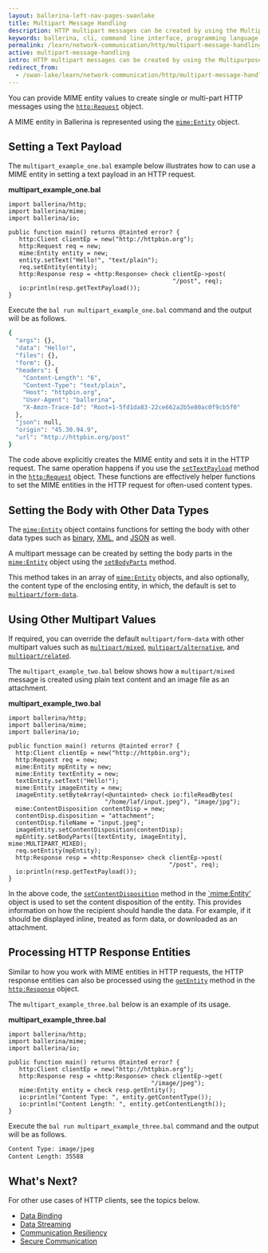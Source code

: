 ```yaml
---
layout: ballerina-left-nav-pages-swanlake
title: Multipart Message Handling
description: HTTP multipart messages can be created by using the Multipurpose Internet Mail Extensions (MIME) standard. 
keywords: ballerina, cli, command line interface, programming language
permalink: /learn/network-communication/http/multipart-message-handling/
active: multipart-message-handling
intro: HTTP multipart messages can be created by using the Multipurpose Internet Mail Extensions (MIME) standard.  
redirect_from:
  - /swan-lake/learn/network-communication/http/multipart-message-handling
---
```


You can provide MIME entity values to create single or multi-part HTTP messages using the [`http:Request`](/learn/api-docs/ballerina/#/ballerina/http/1.0.6/http/classes/Request) object.

A MIME entity in Ballerina is represented using the [`mime:Entity`](/learn/api-docs/ballerina/#/ballerina/mime/1.0.6/mime/classes/Entity) object.

## Setting a Text Payload

The `multipart_example_one.bal` example below illustrates how to can use a MIME entity in setting a text payload in an HTTP request. 

**multipart_example_one.bal**
```ballerina
import ballerina/http;
import ballerina/mime;
import ballerina/io;
 
public function main() returns @tainted error? {
   http:Client clientEp = new("http://httpbin.org");
   http:Request req = new;
   mime:Entity entity = new;
   entity.setText("Hello!", "text/plain");
   req.setEntity(entity);
   http:Response resp = <http:Response> check clientEp->post(
                                              "/post", req);
   io:println(resp.getTextPayload());
} 
```

Execute the `bal run multipart_example_one.bal` command and the output will be as follows.

```bash
{
  "args": {},
  "data": "Hello!",
  "files": {},
  "form": {},
  "headers": {
	"Content-Length": "6",
	"Content-Type": "text/plain",
	"Host": "httpbin.org",
	"User-Agent": "ballerina",
	"X-Amzn-Trace-Id": "Root=1-5fd1da83-22ce662a2b5e80ac0f9cb5f0"
  },
  "json": null,
  "origin": "45.30.94.9",
  "url": "http://httpbin.org/post"
}
```

The code above explicitly creates the MIME entity and sets it in the HTTP request. The same operation happens if you use the [`setTextPayload`](/learn/api-docs/ballerina/#/ballerina/http/1.0.6/http/classes/Request#setTextPayload) method in the [`http:Request`](/learn/api-docs/ballerina/#/ballerina/http/1.0.6/http/classes/Request) object. These functions are effectively helper functions to set the MIME entities in the HTTP request for often-used content types. 

## Setting the Body with Other Data Types

The [`mime:Entity`](/learn/api-docs/ballerina/#/ballerina/mime/1.0.6/mime/classes/Entity) object contains functions for setting the body with other data types such as [binary](https://dev.ballerina.io/swan-lake/learn/api-docs/ballerina/#/ballerina/http/1.0.6/http/classes/Request#setTextPayload), [XML](/learn/api-docs/ballerina/#/ballerina/http/1.0.6/http/classes/Request#setXmlPayload), and [JSON](/learn/api-docs/ballerina/#/ballerina/http/1.0.6/http/classes/Request#setJsonPayload) as well.

A multipart message can be created by setting the body parts in the [`mime:Entity`](/learn/api-docs/ballerina/#/ballerina/mime/1.0.6/mime/classes/Entity) object using the [`setBodyParts`](/learn/api-docs/ballerina/#/ballerina/http/1.0.6/http/classes/Request#setBodyParts) method. 

This method takes in an array of [`mime:Entity`](/learn/api-docs/ballerina/#/ballerina/mime/1.0.6/mime/classes/Entity) objects, and also optionally, the content type of the enclosing entity, in which, the default is set to [`multipart/form-data`](/learn/api-docs/ballerina/#/ballerina/mime/1.0.6/mime/constants#MULTIPART_FORM_DATA). 


## Using Other Multipart Values

If required, you can override the default `multipart/form-data` with other multipart values such as [`multipart/mixed`](/learn/api-docs/ballerina/#/ballerina/mime/1.0.6/mime/constants#MULTIPART_MIXED), [`multipart/alternative`](/learn/api-docs/ballerina/#/ballerina/mime/1.0.6/mime/constants#MULTIPART_ALTERNATIVE), and [`multipart/related`](/learn/api-docs/ballerina/#/ballerina/mime/1.0.6/mime/constants#MULTIPART_RELATED). 

The `multipart_example_two.bal` below shows how a `multipart/mixed` message is created using plain text content and an image file as an attachment. 

**multipart_example_two.bal**
```ballerina
import ballerina/http;
import ballerina/mime;
import ballerina/io;
 
public function main() returns @tainted error? {
  http:Client clientEp = new("http://httpbin.org");
  http:Request req = new;
  mime:Entity mpEntity = new;
  mime:Entity textEntity = new;
  textEntity.setText("Hello!");
  mime:Entity imageEntity = new;
  imageEntity.setByteArray(<@untainted> check io:fileReadBytes(
                           "/home/laf/input.jpeg"), "image/jpg");
  mime:ContentDisposition contentDisp = new;
  contentDisp.disposition = "attachment";
  contentDisp.fileName = "input.jpeg";
  imageEntity.setContentDisposition(contentDisp);
  mpEntity.setBodyParts([textEntity, imageEntity], mime:MULTIPART_MIXED);
  req.setEntity(mpEntity);
  http:Response resp = <http:Response> check clientEp->post(
                                             "/post", req);
  io:println(resp.getTextPayload());
}
```
In the above code, the [`setContentDisposition`](/learn/api-docs/ballerina/#/ballerina/mime/1.0.6/mime/classes/Entity#setContentDisposition) method in the [`mime:Entity'](/learn/api-docs/ballerina/#/ballerina/mime/1.0.6/mime/classes/Entity) object is used to set the content disposition of the entity. This provides information on how the recipient should handle the data. For example, if it should be displayed inline, treated as form data, or downloaded as an attachment.

## Processing HTTP Response Entities

Similar to how you work with MIME entities in HTTP requests, the HTTP response entities can also be processed using the [`getEntity`](/learn/api-docs/ballerina/#/ballerina/http/1.0.6/http/classes/Response#getEntity) method in the [`http:Response`](/learn/api-docs/ballerina/#/ballerina/http/1.0.6/http/classes/Response) object.

The `multipart_example_three.bal` below is an example of its usage.

**multipart_example_three.bal**
```ballerina
import ballerina/http;
import ballerina/mime;
import ballerina/io;
 
public function main() returns @tainted error? {
   http:Client clientEp = new("http://httpbin.org");
   http:Response resp = <http:Response> check clientEp->get(
                                        "/image/jpeg");
   mime:Entity entity = check resp.getEntity();
   io:println("Content Type: ", entity.getContentType());
   io:println("Content Length: ", entity.getContentLength());
}
```

Execute the `bal run multipart_example_three.bal` command and the output will be as follows.

```bash
Content Type: image/jpeg
Content Length: 35588
```

## What's Next?

For other use cases of HTTP clients, see the topics below.
- [Data Binding](/learn/network-communication/http/data-binding)
- [Data Streaming](/learn/network-communication/http/data-streaming)
- [Communication Resiliency](/learn/network-communication/http/communication-resiliency)
- [Secure Communication](/learn/network-communication/http/secure-communication)

<style> #tree-expand-all, #tree-collapse-all, .cTocElements {display:none;} .cGitButtonContainer {padding-left: 40px;} </style>